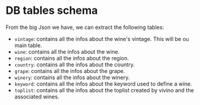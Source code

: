 # DB tables schema

From the big Json we have, we can extract the following tables:
- `vintage`: contains all the infos about the wine's vintage. This will be ou main table.
- `wine`: contains all the infos about the wine.
- `region`: contains all the infos about the region.
- `country`: contains all the infos about the country.
- `grape`: contains all the infos about the grape.
- `winery`: contains all the infos about the winery.
- `keyword`: contains all the infos about the keyword used to define a wine.
- `toplist`: contains all the infos about the toplist created by vivino and the associated wines.